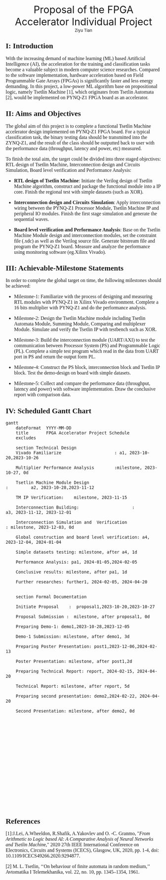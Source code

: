 <div align='center' ><font size ='6'>Proposal of the FPGA Accelerator Individual Project </font> </div>

<div align='center' ><font size ='2'>Ziyu Tian</font> </div>


## <font size=5 face=Times New Roman>I: Introduction</font>
<font size=3 face=Times New Roman>

With the increasing demand of machine learning (ML) based Artificial Intelligence (AI), the acceleration for the training and classification tasks become a valuable subject in modern computer science researches. Compared to the software implementation, hardware acceleration based on Field Programmable Gate Arrays (FPGAs) is significantly faster and less energy demanding. In this project, a low-power ML algorithm base on propositional logic, namely Tsetlin Machine [1], which originates from Tsetlin Automata [2], would be implemented on PYNQ-Z1 FPGA board as an accelerator. 

</font>


## <font size=5 face=Times New Roman>II: Aims and Objectives</font>
<font size=3 face=Times New Roman> 

The global aim of this project is to complete a functional Tsetlin Machine accelerator design implemented on PYNQ-Z1 FPGA board. For a typical classification task, the binary testing data should be transmitted into the ZYNQ-Z1, and the result of the class should be outputted back to user with the performance data (throughput, latency and power, etc) measured.

To finish the total aim, the target could be divided into three staged objectives: RTL design of Tsetlin Machine, Interconnection design and Circuits Simulation, Board level verification and Performance Analysis:

- **RTL design of Tsetlin Machine**: Initiate the Verilog design of Tsetlin Machine algorithm, construct and package the functional module into a IP core. Finish the regional test with simple datasets (such as XOR).


- **Interconnection design and Circuits Simulation**: Apply interconnection wiring between the PYNQ-Z1 Processor Module, Tsetlin Machine IP and peripheral IO modules. Finish the first stage simulation and generate the sequential waves.


- **Board level verification and Performance Analysis**: Base on the Tsetlin Machine Module design and interconnection modules, set the constraint file (.xdc) as well as the Verilog source file. Generate bitstream file and program the PYNQ-Z1 board. Measure and analyze the performance using monitoring software (eg.Xilinx Vivado).


</font>



## <font size=5 face=Times New Roman>III: Achievable-Milestone Statements </font>
<font size=3 face=Times New Roman> 

In order to complete the global target on time, the following milestones should be achieved:

- Milestone-1: Familiarize with the process of designing and measuring RTL modules with PYNQ-Z1 in Xilinx Vivado environment. Complete a 16 bits multiplier with PYNQ-Z1 and do the performance analysis.

- Milestone-2: Design the Tsetlin Machine module including Tsetlin Automata Module, Summing Module, Comparing and multiplexer Module. Simulate and verify the Tsetlin IP with testbench such as XOR.

- Milestone-3: Build the interconnection module (UART/AXI) to test the communication between Processor System (PS) and Programmable Logic (PL). Complete a simple test program which read in the data from UART port in PS and return the output form PL.

- Milestone-4: Construct the PS block, interconnection block and Tsetlin IP block. Test the demo-design on board with simple datasets.

- Milestone-5: Collect and compare the performance data (throughput, latency and power) with software implementation. Draw the conclusive report with comparison data.

</font>



## <font size=5 face=Times New Roman>IV: Scheduled Gantt Chart  </font>
<font size=3 face=Times New Roman> 

```mermaid
gantt
    dateFormat  YYYY-MM-DD
    title       FPGA Accelerator Project Schedule 
    excludes    

    section Technical Design
    Vivado Familiarize                     : a1, 2023-10-20,2023-10-26

    Multiplier Performance Analysis        :milestone, 2023-10-27, 0d

    Tsetlin Machine Module Design                            :         a2, 2023-10-28,2023-11-12

    TM IP Verification:    milestone, 2023-11-15

    Interconnection Building:                     :         a3, 2023-11-12, 2023-12-01

    Interconnection Simulation and  Verification                     : milestone, 2023-12-03, 0d

    Global construction and board level verification: a4, 2023-12-04, 2024-01-04

    Simple datasets testing: milestone, after a4, 1d

    Performance Analysis: pa1, 2024-01-05,2024-02-05

    Conclusive results: milestone, after pa1, 1d 

    Further researches: further1, 2024-02-05, 2024-04-20


    section Formal Documentation 

    Initiate Proposal    :  proposal1,2023-10-20,2023-10-27

    Proposal Submission :  milestone, after proposal1, 0d

    Preparing Demo-1: demo1,2023-10-28,2023-12-05

    Demo-1 Submission: milestone, after demo1, 3d

    Preparing Poster Presentation: post1,2023-12-06,2024-02-13

    Poster Presentation: milestone, after post1,2d 

    Preparing Technical Report: report, 2024-02-15, 2024-04-20

    Technical Report: milestone, after report, 5d 

    Preparing second presentation: demo2,2024-02-22, 2024-04-20

    Second Presentation: milestone, after demo2, 0d 




















```
</font>































## <font size=5 face=Times New Roman> References </font>
<font size=3 face=Times New Roman>


[1]:J.Lei, A.Wheeldon, R.Shafik, A.Yakovlev and O. -C. Granmo, "*From Arithmetic to Logic based AI: A Comparative Analysis of Neural Networks and Tsetlin Machin*e," 2020 27th IEEE International Conference on Electronics, Circuits and Systems (ICECS), Glasgow, UK, 2020, pp. 1-4, doi: 10.1109/ICECS49266.2020.9294877.

[2] M. L. Tsetlin, ‘‘On behaviour of finite automata in random medium,’’ Avtomatika I Telemekhanika, vol. 22, no. 10, pp. 1345–1354, 1961.


</font>









